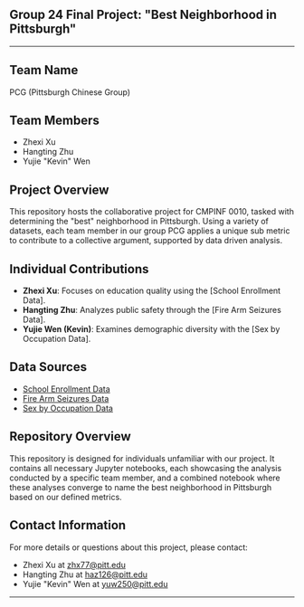 ## **Group 24 Final Project: "Best Neighborhood in Pittsburgh"**
--------
## Team Name
PCG (Pittsburgh Chinese Group)

## Team Members
- Zhexi Xu
- Hangting Zhu
- Yujie "Kevin" Wen

## Project Overview
This repository hosts the collaborative project for CMPINF 0010, tasked with determining the "best" neighborhood in Pittsburgh. Using a variety of datasets, each team member in our group PCG applies a unique sub metric to contribute to a collective argument, supported by data driven analysis.

## Individual Contributions
- **Zhexi Xu**: Focuses on education quality using the [School Enrollment Data].
- **Hangting Zhu**: Analyzes public safety through the [Fire Arm Seizures Data].
- **Yujie Wen (Kevin)**: Examines demographic diversity with the [Sex by Occupation Data].

## Data Sources
- [School Enrollment Data](https://data.wprdc.org/dataset/pittsburgh-american-community-survey-2015-school-enrollment)
- [Fire Arm Seizures Data](https://data.wprdc.org/dataset/pbp-fire-arm-seizures)
- [Sex by Occupation Data](https://data.wprdc.org/dataset/pittsburgh-american-community-survey-census-data)

## Repository Overview
This repository is designed for individuals unfamiliar with our project. It contains all necessary Jupyter notebooks, each showcasing the analysis conducted by a specific team member, and a combined notebook where these analyses converge to name the best neighborhood in Pittsburgh based on our defined metrics.

## Contact Information
For more details or questions about this project, please contact:
- Zhexi Xu at zhx77@pitt.edu
- Hangting Zhu at haz126@pitt.edu
- Yujie "Kevin" Wen at yuw250@pitt.edu
--------
